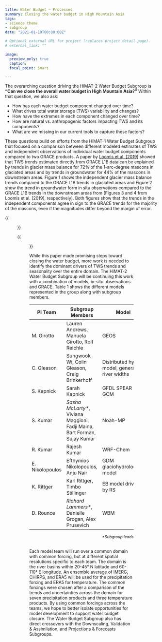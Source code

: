 ```yaml
---
title: Water Budget – Processes
summary: Closing the water budget in High Mountain Asia
tags:
- science theme
- subgroup
date: "2021-01-19T00:00:00Z"

# Optional external URL for project (replaces project detail page).
# external_link: ""

image:
  preview_only: true
  caption: 
  focal_point: Smart

---
```


The overarching question driving the HiMAT-2 Water Budget Subgroup is __“Can we close the
overall water budget in High Mountain Asia?”__ Within that question, we also ask:

- How has each water budget component changed over time?
- What drives total water storage (TWS) variability and changes? 
- How have the extremes in each component changed over time? 
- How are natural vs. anthropogenic factors impacting TWS and its components? 
- What are we missing in our current tools to capture these factors?

These questions build on efforts from the HiMAT-1 Water Budget Subgroup that focused on a
comparison between different modeled estimates of TWS and independent observations of
individual water budget components compared to two GRACE products. A paper by
[Loomis et al. [2019]](/publication/loomis-water-2019/) showed that TWS trends estimated
directly from GRACE L1B data can be explained by trends in glacier mass balance for 72% of
the 1-arc-degree mascons in glaciated areas and by trends in groundwater for 44% of the
mascons in downstream areas. Figure 1 shows the independent glacier mass balance trends
compared to the GRACE L1B trends in glaciated areas and Figure 2 show the trend in
groundwater form in situ observations compared to the GRACE L1B trends in the downstream
areas from (Figures 3 and 4 from Loomis et al. [2019], respectively). Both figures show
that the trends in the independent components agree in sign to the GRACE trends for the
majority of the mascons, even if the magnitudes differ beyond the margin of error.

{{<figure src="/img/team/water-budget-processes/figure1.png" caption="Figure 1: Comparison between mass trends for (A) geodetic glacier mass balance for 2000–2018 and (B) GRACE L1B regression mascons for January 2003–July 2016. The open circles in (A) indicate where the sign of the glacier mass balance trend agrees with the 99% confidence interval and the closed circles indicate where the glacier mass balance trend estimates are within the 99% confidence interval.">}}

{{<figure src="/img/team/water-budget-processes/figure2.png" caption="Figure 2: Comparison between mass trends for (A) groundwater data and (B) GRACE L1B regression mascons. The open circles in (A) indicate where the sign of the groundwater trend agrees with the 99% confidence interval and the closed circles indicate where the groundwater trend estimate is within the 99% confidence interval. Trends are computed for January 2003–July 2016.">}}

While this paper made promising steps toward closing the water budget, more work is needed
to identify the dominant drivers of TWS trends and seasonality over the entire domain. The
HiMAT-2 Water Budget Subgroup will be continuing this work with a combination of models,
in-situ observations and GRACE. Table 1 shows the different models represented in the
group along with subgroup members.

| PI Team         | Subgroup Members                                                           | Model |
| --------------- | -------------------------------------------------------------------------- | ----- |
| M. Girotto      | Lauren Andrews, Manuela Girotto, Rolf Reichle                              | GEOS |
| C. Gleason      | Sungwook Wi, Colin Gleason, Craig Brinkerhoff                              | Distributed hydro model, generate river widths |
| S. Kapnick      | Sarah Kapnick                                                              | GFDL SPEAR GCM |
| S. Kumar        | _Sasha McLarty\*_, Viviana Maggioni, Fadji Maina, Bart Forman, Sujay Kumar | Noah-MP |
| R. Kumar        | Rajesh Kumar                                                               | WRF-Chem |
| E. Nikolopoulos | Efthymios Nikolopoulos, Anju Nair                                          | GDM glaciohydrological model |
| K. Rittger      | Karl Rittger, Timbo Stillinger                                             | EB model driven by RS |
| D. Rounce       | _Richard Lammers\*_, Danielle Grogan, Alex Prusevich                       | WBM |
<div style = "text-align: right; font-size: 0.8rem"><em>*Subgroup leads</em></div>
&nbsp;

Each model team will run over a common domain with common forcing, but at different
spatial resolutions specific to each team. The domain is the river basins within 20-45&deg;&nbsp;N
latitude and 60-110&deg;&nbsp;E longitude. An ensemble average of IMERG, CHIRPS, and ERA5 will be
used for the precipitation forcing and ERA5 for temperature. The common forcings were
chosen after a comparison of the trends and uncertainties across the domain for seven
precipitation products and three temperature products. By using common forcings across the
teams, we hope to better isolate opportunities for model development to support water
budget closure. The Water Budget Subgroup also has direct crossovers with the Downscaling,
Validation & Assimilation, and Projections & Forecasts Subgroups. 
